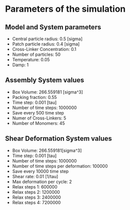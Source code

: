 # Parameters of the simulation


## Model and System parameters

- Central particle radius: 0.5 [sigma]
- Patch particle radius: 0.4 [sigma]
- Cross-Linker Concentration: 0.1
- Number of particles: 50
- Temperature: 0.05
- Damp: 1

 ## Assembly System values 

- Box Volume: 266.559181 [sigma^3]
- Packing fraction: 0.55
- Time step: 0.001 [tau]
- Number of time steps: 1000000
- Save every 500 time step
- Numer of Cross-Linkers: 5
- Number of Monomers: 45

 ## Shear Deformation System values 

- Box Volume: 266.559181[sigma^3]
- Time step: 0.001 [tau]
- Number of time steps: 1000000
- Number of time steps per deformation: 100000
- Save every 10000 time step
- Shear rate: 0.01 [1/tau]
- Max deformation per cycle: 2
- Relax steps 1: 600000
- Relax steps 2: 1200000
- Relax steps 3: 2400000
- Relax steps 4: 7200000
